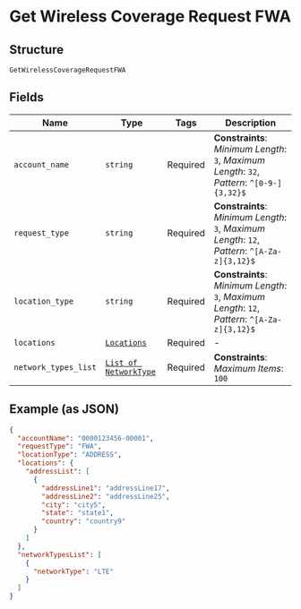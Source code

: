 
# Get Wireless Coverage Request FWA

## Structure

`GetWirelessCoverageRequestFWA`

## Fields

| Name | Type | Tags | Description |
|  --- | --- | --- | --- |
| `account_name` | `string` | Required | **Constraints**: *Minimum Length*: `3`, *Maximum Length*: `32`, *Pattern*: `^[0-9-]{3,32}$` |
| `request_type` | `string` | Required | **Constraints**: *Minimum Length*: `3`, *Maximum Length*: `12`, *Pattern*: `^[A-Za-z]{3,12}$` |
| `location_type` | `string` | Required | **Constraints**: *Minimum Length*: `3`, *Maximum Length*: `12`, *Pattern*: `^[A-Za-z]{3,12}$` |
| `locations` | [`Locations`](../../doc/models/locations.md) | Required | - |
| `network_types_list` | [`List of NetworkType`](../../doc/models/network-type.md) | Required | **Constraints**: *Maximum Items*: `100` |

## Example (as JSON)

```json
{
  "accountName": "0000123456-00001",
  "requestType": "FWA",
  "locationType": "ADDRESS",
  "locations": {
    "addressList": [
      {
        "addressLine1": "addressLine17",
        "addressLine2": "addressLine25",
        "city": "city5",
        "state": "state1",
        "country": "country9"
      }
    ]
  },
  "networkTypesList": [
    {
      "networkType": "LTE"
    }
  ]
}
```

